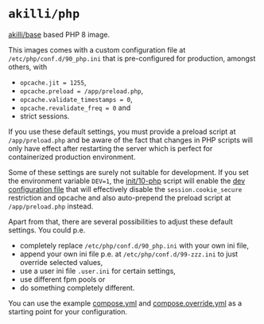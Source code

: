 # `akilli/php`

[akilli/base](../base) based PHP 8 image.

This images comes with a custom configuration file at `/etc/php/conf.d/90_php.ini` that is pre-configured for
production, amongst others, with

- `opcache.jit = 1255`,
- `opcache.preload = /app/preload.php`,
- `opcache.validate_timestamps = 0`,
- `opcache.revalidate_freq = 0` and
- strict sessions.

If you use these default settings, you must provide a preload script at `/app/preload.php` and be aware of the fact that
changes in PHP scripts will only have effect after restarting the server which is perfect for containerized production
environment.

Some of these settings are surely not suitable for development. If you set the environment variable `DEV=1`,
the [init/10-php](./init/10-php) script will enable the [dev configuration file](etc/conf.d/99_dev.ini.disabled) that
will effectively disable the `session.cookie_secure` restriction and opcache and also auto-prepend the preload script
at `/app/preload.php` instead.

Apart from that, there are several possibilities to adjust these default settings. You could p.e.

- completely replace `/etc/php/conf.d/90_php.ini` with your own ini file,
- append your own ini file p.e. at `/etc/php/conf.d/99-zzz.ini` to just override selected values,
- use a user ini file `.user.ini` for certain settings,
- use different fpm pools or
- do something completely different.

You can use the example [compose.yml](compose.yml) and [compose.override.yml](compose.override.yml) as a starting point
for your configuration.
